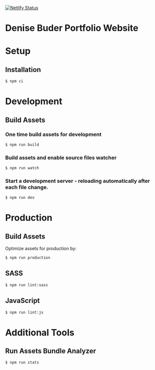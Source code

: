 [![Netlify Status](https://api.netlify.com/api/v1/badges/b9674c83-448c-47ac-bdff-bee240742e19/deploy-status)](https://app.netlify.com/sites/denise-buder/deploys)

# Denise Buder Portfolio Website

# Setup

## Installation

```sh 
$ npm ci
```

# Development

## Build Assets

### One time build assets for development

```sh
$ npm run build
```

### Build assets and enable source files watcher

```sh
$ npm run watch
```

### Start a development server - reloading automatically after each file change.

```sh
$ npm run dev
```

# Production 

## Build Assets

Optimize assets for production by:

```sh
$ npm run production
```

## SASS

```sh
$ npm run lint:sass
```
## JavaScript

```sh
$ npm run lint:js
```

# Additional Tools

## Run Assets Bundle Analyzer

```sh
$ npm run stats
```
